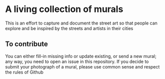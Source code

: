 # A living collection of murals
This is an effort to capture and document the street art so that people can explore and be inspired by the streets and artists in their cities

## To contribute
You can either fill-in missing info or update existing, or send a new mural; any way, you need to open an issue in this repository. If you decide to submit your photograph of a mural, please use common sense and respect the rules of Github